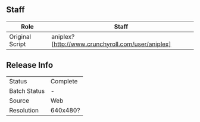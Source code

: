 ## Staff

| Role              | Staff                               |
|-------------------|-------------------------------------|
| Original Script   | aniplex? [http://www.crunchyroll.com/user/aniplex] |

## Release Info

|              |           |
|--------------|-----------|
| Status       | Complete  |
| Batch Status | -         |
| Source       | Web       |
| Resolution   | 640x480?  |

